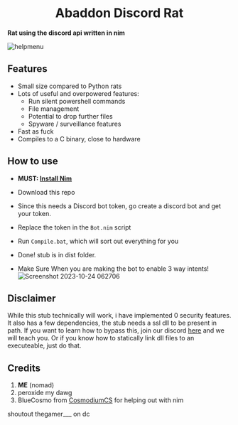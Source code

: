 <h1 align=center>Abaddon Discord Rat</h1>

**Rat using the discord api written in nim** 

![helpmenu](https://github.com/AbaddonCS/Discord-RAT/assets/103697143/66a46aa9-6310-4ddd-8989-02ce98cb2299)

<p align=center>
</p>

## Features
- Small size compared to Python rats
- Lots of useful and overpowered features:
    - Run silent powershell commands
    - File management
    - Potential to drop further files
    - Spyware / surveillance features
- Fast as fuck
- Compiles to a C binary, close to hardware

## How to use
- **MUST: [Install Nim](https://nim-lang.org/install.html)**
- Download this repo
- Since this needs a Discord bot token, go create a discord bot and get your token.
- Replace the token in the `Bot.nim` script
- Run `Compile.bat`, which will sort out everything for you
- Done! stub is in dist folder. 

- Make Sure When you are making the bot to enable 3 way intents!
![Screenshot 2023-10-24 062706](https://github.com/AbaddonCS/Discord-RAT/assets/103697143/9f829283-d797-4426-847d-01d5ff33b018)


## Disclaimer

While this stub technically will work, i have implemented 0 security features. It also has a few dependencies, the stub needs a ssl dll to be present in path. If you want to learn how to bypass this, join our discord [here](https://discord.gg/QppgvSUv4U) and we will teach you. Or if you know how to statically link dll files to an executeable, just do that. 

## Credits
1) **ME** (nomad)
2) peroxide my dawg
3) BlueCosmo from [CosmodiumCS](https://github.com/cosmodiumcs) for helping out with nim

shoutout thegamer___ on dc
